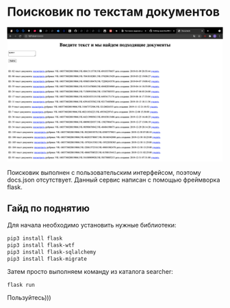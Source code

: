 # Поисковик по текстам документов
![](https://github.com/Artur-2002/searcher/blob/main/promo.png)

Поисковик выполнен с пользовательским интерфейсом, поэтому docs.json отсутствует. Данный сервис написан с помощью фреймворка flask. 

## Гайд по поднятию
Для начала необходимо установить нужные библиотеки:
```
pip3 install flask
pip3 install flask-wtf
pip3 install flask-sqlalchemy
pip3 install flask-migrate
```
Затем просто выполняем команду из каталога searcher:
```
flask run
```
Пользуйтесь)))

